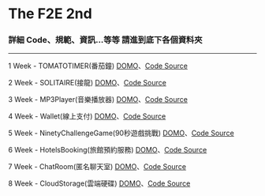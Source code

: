 # The F2E 2nd

### 詳細 Code、規範、資訊...等等 請進到底下各個資料夾

<hr>

1 Week - TOMATOTIMER(番茄鐘) <a href="https://rexhung0302.github.io/The-F2E-Challenge/tomatoTimer/dist/index.html#/index">DOMO</a>、<a href="https://github.com/RexHung0302/The-F2E-Challenge/tree/master/tomatoTimer">Code Source</a>

2 Week - SOLITAIRE(接龍) <a href="https://rexhung0302.github.io/The-F2E-Challenge/solitaire/dist/index.html#/index">DOMO</a>、<a href="https://github.com/RexHung0302/The-F2E-Challenge/tree/master/solitaire">Code Source</a>

3 Week - MP3Player(音樂播放器) <a href="https://rexhung0302.github.io/The-F2E-Challenge/mp3player/dist/index.html#/index">DOMO</a>、<a href="https://github.com/RexHung0302/The-F2E-Challenge/tree/master/mp3player">Code Source</a>

4 Week - Wallet(線上支付) <a href="https://rexhung0302.github.io/The-F2E-Challenge/wallet/dist/index.html#/index">DOMO</a>、<a href="https://github.com/RexHung0302/The-F2E-Challenge/tree/master/wallet">Code Source</a>

5 Week - NinetyChallengeGame(90秒遊戲挑戰) <a href="https://rexhung0302.github.io/The-F2E-Challenge/NinetyChallengeGame/index">DOMO</a>、<a href="https://github.com/RexHung0302/The-F2E-Challenge/tree/master/NinetyChallengeGame">Code Source</a>

6 Week - HotelsBooking(旅館預約服務) <a href="https://rexhung0302.github.io/The-F2E-Challenge/hotelsbooking/dist/index.html#/hotelsbooking/index">DOMO</a>、<a href="https://github.com/RexHung0302/The-F2E-Challenge/tree/master/hotelsbooking">Code Source</a>

7 Week - ChatRoom(匿名聊天室) <a href="https://rexhung0302.github.io/The-F2E-Challenge/chatroom/dist/index.html#/login">DOMO</a>、<a href="https://github.com/RexHung0302/The-F2E-Challenge/tree/master/chatroom">Code Source</a>

8 Week - CloudStorage(雲端硬碟) <a href="https://rexhung0302.github.io/The-F2E-Challenge/cloudstorage/dist/index.html#/cloudstorage/index">DOMO</a>、<a href="https://github.com/RexHung0302/The-F2E-Challenge/tree/master/cloudstorage">Code Source</a>